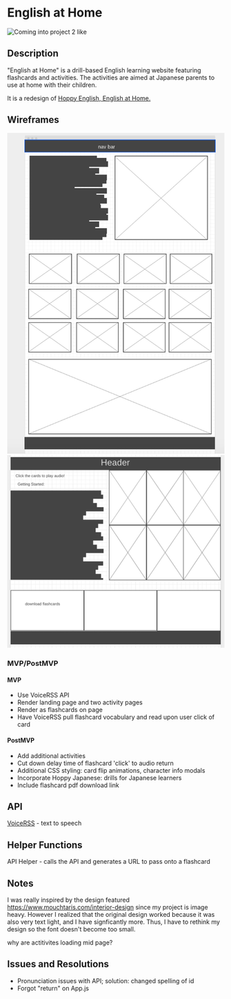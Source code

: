 # English at Home

![Coming into project 2 like](https://media.giphy.com/media/13871fiv9kBfkQ/giphy.gif)

## Description
"English at Home" is a drill-based English learning website featuring flashcards and activities. The activities are aimed at Japanese parents to use at home with their children.

It is a redesign of [Hoppy English, English at Home.](https://hoppyenglish.com/https-hoppyenglish-com-%e3%81%8a%e3%81%86%e3%81%a1%e3%81%a7%e3%81%a1%e3%82%87%e3%81%93%e3%81%a3%e3%81%a8english%e3%81%ae%e4%bd%bf%e3%81%84%e6%96%b9-frame-nonceb46a2e6b3b/)

## Wireframes
![Landing page](https://github.com/PurpleTatsu/Project2/blob/master/src/wireframes/wireframe2.png?raw=true)
![Drills](https://github.com/PurpleTatsu/Project2/blob/master/src/wireframes/wireframe1.png?raw=true)

### MVP/PostMVP
 #### MVP
* Use VoiceRSS API
* Render landing page and two activity pages
* Render  as flashcards on page
* Have VoiceRSS pull flashcard vocabulary and read upon user click of card
 #### PostMVP
* Add additional activities
* Cut down delay time of flashcard 'click' to audio return
* Additional CSS styling: card flip animations, character info modals
* Incorporate Hoppy Japanese: drills for Japanese learners
* Include flashcard pdf download link

## API
[VoiceRSS](http://api.voicerss.org) - text to speech

## Helper Functions
API Helper - calls the API and generates a URL to pass onto a flashcard

## Notes
I was really inspired by the design featured https://www.mouchtaris.com/interior-design since my project is image heavy. However I realized that the original design worked because it was also very text light, and I have signficantly more. Thus, I have to rethink my design so the font doesn't become too small.

why are actitivites loading mid page?

## Issues and Resolutions
* Pronunciation issues with API; solution: changed spelling of id
* Forgot "return" on App.js
